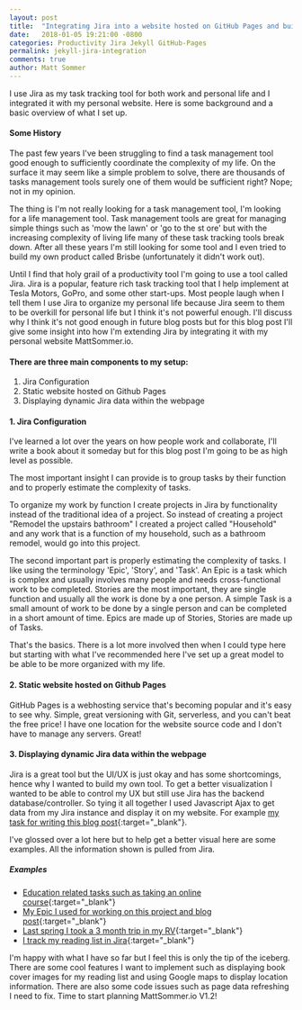 ```yaml
---
layout: post
title:  "Integrating Jira into a website hosted on GitHub Pages and built on Jekyll"
date:   2018-01-05 19:21:00 -0800
categories: Productivity Jira Jekyll GitHub-Pages
permalink: jekyll-jira-integration
comments: true
author: Matt Sommer
---
```


I use Jira as my task tracking tool for both work and personal life and I integrated it with my personal website. Here is some background and a basic overview of what I set up.

#### Some History

The past few years I've been struggling to find a task management tool good enough to sufficiently coordinate the complexity of my life. On the surface it may seem like a simple problem to solve, there are thousands of tasks management tools surely one of them would be sufficient right? Nope; not in my opinion.

The thing is I'm not really looking for a task management tool, I'm looking for a life management tool. Task management tools are great for managing simple things such as 'mow the lawn' or 'go to the st ore' but with the increasing complexity of living life many of these task tracking tools break down. After all these years I'm still looking for some tool and I even tried to build my own product called Brisbe (unfortunately it didn't work out).

Until I find that holy grail of a productivity tool I'm going to use a tool called Jira. Jira is a popular, feature rich task tracking tool that I help implement at Tesla Motors, GoPro, and some other start-ups. Most people laugh when I tell them I use Jira to organize my personal life because Jira seem to them to be overkill for personal life but I think it's not powerful enough. I'll discuss why I think it's not good enough in future blog posts but for this blog post I'll give some insight into how I'm extending Jira by integrating it with my personal website MattSommer.io.

#### There are three main components to my setup:

1. Jira Configuration
2. Static website hosted on Github Pages
3. Displaying dynamic Jira data within the webpage

#### 1. Jira Configuration
I've learned a lot over the years on how people work and collaborate, I'll write a book about it someday but for this blog post I'm going to be as high level as possible.

The most important insight I can provide is to group tasks by their function and to properly estimate the complexity of tasks.

To organize my work by function I create projects in Jira by functionality instead of the traditional idea of a project. So instead of creating a project "Remodel the upstairs bathroom" I created a project called "Household" and any work that is a function of my household, such as a bathroom remodel, would go into this project.

The second important part is properly estimating the complexity of tasks. I like using the terminology 'Epic', 'Story', and 'Task'. An Epic is a task which is complex and usually involves many people and needs cross-functional work to be completed. Stories are the most important, they are single function and usually all the work is done by a one person. A simple Task is a small amount of work to be done by a single person and can be completed in a short amount of time. Epics are made up of Stories, Stories are made up of Tasks.

That's the basics. There is a lot more involved then when I could type here but starting with what I've recommended here I've set up a great model to be able to be more organized with my life.

#### 2. Static website hosted on Github Pages

GitHub Pages is a webhosting service that's becoming popular and it's easy to see why. Simple, great versioning with Git, serverless, and you can't beat the free price! I have one location for the website source code and I don't have to manage any servers. Great!


#### 3. Displaying dynamic Jira data within the webpage

Jira is a great tool but the UI/UX is just okay and has some shortcomings, hence why I wanted to build my own tool. To get a better visualization I wanted to be able to control my UX but still use Jira has the backend database/controller. So tying it all together I used Javascript Ajax to get data from my Jira instance and display it on my website. For example [my task for writing this blog post][BlogPost]{:target="_blank"}.

I've glossed over a lot here but to help get a better visual here are some examples. All the information shown is pulled from Jira.

##### Examples
* [Education related tasks such as taking an online course][Android Nanodegree]{:target="_blank"}
* [My Epic I used for working on this project and blog post][MATTSOMMERV1.1]{:target="_blank"}
* [Last spring I took a 3 month trip in my RV][RV Trip]{:target="_blank"}
* [I track my reading list in Jira][Reading]{:target="_blank"}

I'm happy with what I have so far but I feel this is only the tip of the iceberg. There are some cool features I want to implement such as displaying book cover images for my reading list and using Google maps to display location information. There are also some code issues such as page data refreshing I need to fix. Time to start planning MattSommer.io V1.2!

[BlogPost]: https://mattsommer.io/task/?id=21648
[MattSommer.io]: https://mattsommer.io
[MATTSOMMERV1.1]: https://mattsommer.io/task/?id=21599
[Android Nanodegree]: https://mattsommer.io/task/?id=13201
[RV Trip]: https://mattsommer.io/task/?id=21618
[Reading]: https://mattsommer.io/reading/